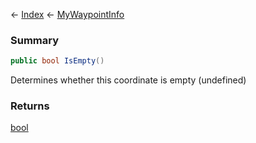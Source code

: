 ← [Index](Api-Index) ← [MyWaypointInfo](Sandbox.ModAPI.Ingame.MyWaypointInfo)

### Summary

```csharp
public bool IsEmpty()
```

Determines whether this coordinate is empty (undefined)

### Returns

[bool](https://docs.microsoft.com/en-us/dotnet/api/system.boolean?view=netframework-4.6)



